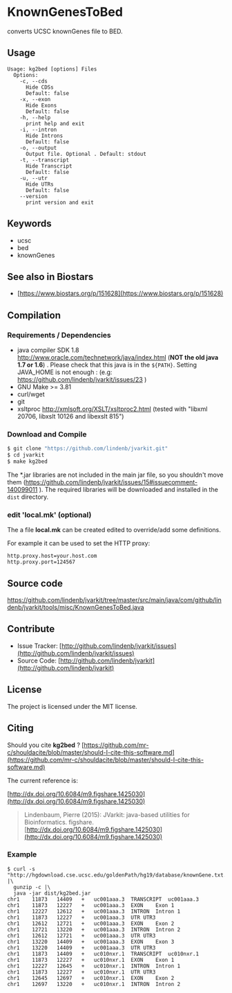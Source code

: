 # KnownGenesToBed

converts UCSC knownGenes file to BED.


## Usage

```
Usage: kg2bed [options] Files
  Options:
    -c, --cds
      Hide CDSs
      Default: false
    -x, --exon
      Hide Exons
      Default: false
    -h, --help
      print help and exit
    -i, --intron
      Hide Introns
      Default: false
    -o, --output
      Output file. Optional . Default: stdout
    -t, --transcript
      Hide Transcript
      Default: false
    -u, --utr
      Hide UTRs
      Default: false
    --version
      print version and exit

```


## Keywords

 * ucsc
 * bed
 * knownGenes



## See also in Biostars

 * [https://www.biostars.org/p/151628](https://www.biostars.org/p/151628)


## Compilation

### Requirements / Dependencies

* java compiler SDK 1.8 http://www.oracle.com/technetwork/java/index.html (**NOT the old java 1.7 or 1.6**) . Please check that this java is in the `${PATH}`. Setting JAVA_HOME is not enough : (e.g: https://github.com/lindenb/jvarkit/issues/23 )
* GNU Make >= 3.81
* curl/wget
* git
* xsltproc http://xmlsoft.org/XSLT/xsltproc2.html (tested with "libxml 20706, libxslt 10126 and libexslt 815")


### Download and Compile

```bash
$ git clone "https://github.com/lindenb/jvarkit.git"
$ cd jvarkit
$ make kg2bed
```

The *.jar libraries are not included in the main jar file, so you shouldn't move them (https://github.com/lindenb/jvarkit/issues/15#issuecomment-140099011 ).
The required libraries will be downloaded and installed in the `dist` directory.

### edit 'local.mk' (optional)

The a file **local.mk** can be created edited to override/add some definitions.

For example it can be used to set the HTTP proxy:

```
http.proxy.host=your.host.com
http.proxy.port=124567
```
## Source code 

[https://github.com/lindenb/jvarkit/tree/master/src/main/java/com/github/lindenb/jvarkit/tools/misc/KnownGenesToBed.java
](https://github.com/lindenb/jvarkit/tree/master/src/main/java/com/github/lindenb/jvarkit/tools/misc/KnownGenesToBed.java
)
## Contribute

- Issue Tracker: [http://github.com/lindenb/jvarkit/issues](http://github.com/lindenb/jvarkit/issues)
- Source Code: [http://github.com/lindenb/jvarkit](http://github.com/lindenb/jvarkit)

## License

The project is licensed under the MIT license.

## Citing

Should you cite **kg2bed** ? [https://github.com/mr-c/shouldacite/blob/master/should-I-cite-this-software.md](https://github.com/mr-c/shouldacite/blob/master/should-I-cite-this-software.md)

The current reference is:

[http://dx.doi.org/10.6084/m9.figshare.1425030](http://dx.doi.org/10.6084/m9.figshare.1425030)

> Lindenbaum, Pierre (2015): JVarkit: java-based utilities for Bioinformatics. figshare.
> [http://dx.doi.org/10.6084/m9.figshare.1425030](http://dx.doi.org/10.6084/m9.figshare.1425030)





### Example



```
$ curl -s "http://hgdownload.cse.ucsc.edu/goldenPath/hg19/database/knownGene.txt.gz" |\
  gunzip -c |\
  java -jar dist/kg2bed.jar
chr1	11873	14409	+	uc001aaa.3	TRANSCRIPT	uc001aaa.3
chr1	11873	12227	+	uc001aaa.3	EXON	Exon 1
chr1	12227	12612	+	uc001aaa.3	INTRON	Intron 1
chr1	11873	12227	+	uc001aaa.3	UTR	UTR3
chr1	12612	12721	+	uc001aaa.3	EXON	Exon 2
chr1	12721	13220	+	uc001aaa.3	INTRON	Intron 2
chr1	12612	12721	+	uc001aaa.3	UTR	UTR3
chr1	13220	14409	+	uc001aaa.3	EXON	Exon 3
chr1	13220	14409	+	uc001aaa.3	UTR	UTR3
chr1	11873	14409	+	uc010nxr.1	TRANSCRIPT	uc010nxr.1
chr1	11873	12227	+	uc010nxr.1	EXON	Exon 1
chr1	12227	12645	+	uc010nxr.1	INTRON	Intron 1
chr1	11873	12227	+	uc010nxr.1	UTR	UTR3
chr1	12645	12697	+	uc010nxr.1	EXON	Exon 2
chr1	12697	13220	+	uc010nxr.1	INTRON	Intron 2

```




